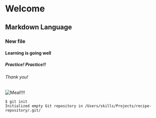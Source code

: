 # Welcome
## Markdown Language
### New file
#### Learning is going well
##### Practice! Practice!!
###### Thank you!

![Meal!!!!](https://th.bing.com/th/id/R.63440586ace0de2935294a2d1b90bc79?rik=bqfow48u73zmWg&riu=http%3a%2f%2fmensbook.com%2fget%2ffiles%2fimage%2fgalleries%2fpolo_lounge.jpg&ehk=B%2bQ7JAFemIKrvwqxwc2FvMOI4V9WZJrMYx6HNgcktIk%3d&risl=&pid=ImgRaw&r=0)

```
$ git init
Initialized empty Git repository in /Users/skills/Projects/recipe-repository/.git/
```
